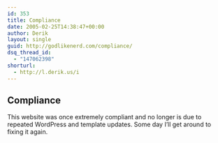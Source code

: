 ```yaml
---
id: 353
title: Compliance
date: 2005-02-25T14:38:47+00:00
author: Derik
layout: single
guid: http://godlikenerd.com/compliance/
dsq_thread_id:
  - "147062398"
shorturl:
  - http://l.derik.us/i
---
```

## Compliance

This website was once extremely compliant and no longer is due to repeated WordPress and template updates. Some day I&#8217;ll get around to fixing it again.